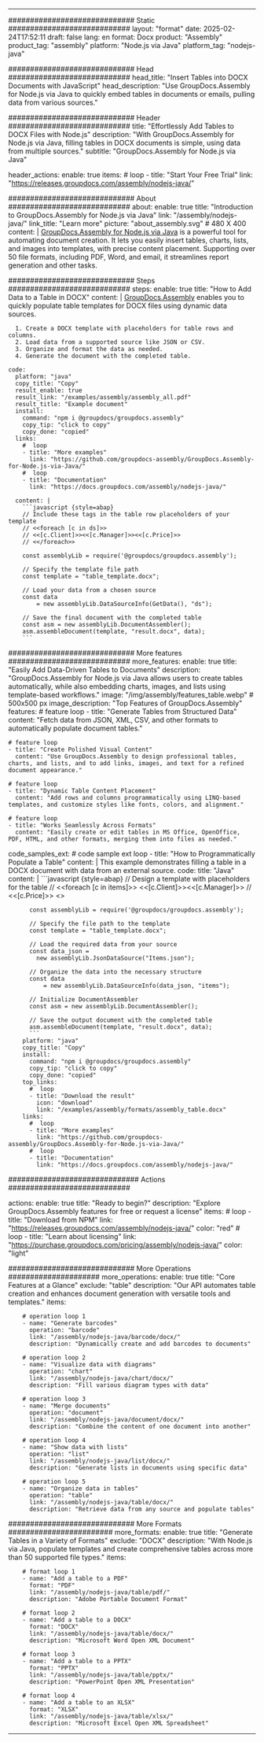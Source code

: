 



---
############################# Static ############################
layout: "format"
date:  2025-02-24T17:52:11
draft: false
lang: en
format: Docx
product: "Assembly"
product_tag: "assembly"
platform: "Node.js via Java"
platform_tag: "nodejs-java"

############################# Head ############################
head_title: "Insert Tables into DOCX Documents with JavaScript"
head_description: "Use GroupDocs.Assembly for Node.js via Java to quickly embed tables in documents or emails, pulling data from various sources."

############################# Header ############################
title: "Effortlessly Add Tables to DOCX Files with Node.js" 
description: "With GroupDocs.Assembly for Node.js via Java, filling tables in DOCX documents is simple, using data from multiple sources."
subtitle: "GroupDocs.Assembly for Node.js via Java" 

header_actions:
  enable: true
  items:
    #  loop
    - title: "Start Your Free Trial"
      link: "https://releases.groupdocs.com/assembly/nodejs-java/"
      
############################# About ############################
about:
    enable: true
    title: "Introduction to GroupDocs.Assembly for Node.js via Java"
    link: "/assembly/nodejs-java/"
    link_title: "Learn more"
    picture: "about_assembly.svg" # 480 X 400
    content: |
       [GroupDocs.Assembly for Node.js via Java](/assembly/nodejs-java/) is a powerful tool for automating document creation. It lets you easily insert tables, charts, lists, and images into templates, with precise content placement. Supporting over 50 file formats, including PDF, Word, and email, it streamlines report generation and other tasks.

############################# Steps ############################
steps:
    enable: true
    title: "How to Add Data to a Table in DOCX"
    content: |
      [GroupDocs.Assembly](/assembly/nodejs-java/) enables you to quickly populate table templates for DOCX files using dynamic data sources.
      
      1. Create a DOCX template with placeholders for table rows and columns.
      2. Load data from a supported source like JSON or CSV.
      3. Organize and format the data as needed.
      4. Generate the document with the completed table.
   
    code:
      platform: "java"
      copy_title: "Copy"
      result_enable: true
      result_link: "/examples/assembly/assembly_all.pdf"
      result_title: "Example document"
      install:
        command: "npm i @groupdocs/groupdocs.assembly"
        copy_tip: "click to copy"
        copy_done: "copied"
      links:
        #  loop
        - title: "More examples"
          link: "https://github.com/groupdocs-assembly/GroupDocs.Assembly-for-Node.js-via-Java/"
        #  loop
        - title: "Documentation"
          link: "https://docs.groupdocs.com/assembly/nodejs-java/"
          
      content: |
        ```javascript {style=abap}
        // Include these tags in the table row placeholders of your template
        // <<foreach [c in ds]>>
        // <<[c.Client]>><<[c.Manager]>><<[c.Price]>>
        // <</foreach>>
    
        const assemblyLib = require('@groupdocs/groupdocs.assembly');

        // Specify the template file path
        const template = "table_template.docx";

        // Load your data from a chosen source
        const data 
            = new assemblyLib.DataSourceInfo(GetData(), "ds");

        // Save the final document with the completed table
        const asm = new assemblyLib.DocumentAssembler();
        asm.assembleDocument(template, "result.docx", data);
        ```           

############################# More features ############################
more_features:
  enable: true
  title: "Easily Add Data-Driven Tables to Documents"
  description: "GroupDocs.Assembly for Node.js via Java allows users to create tables automatically, while also embedding charts, images, and lists using template-based workflows."
  image: "/img/assembly/features_table.webp" # 500x500 px
  image_description: "Top Features of GroupDocs.Assembly"
  features:
    # feature loop
    - title: "Generate Tables from Structured Data"
      content: "Fetch data from JSON, XML, CSV, and other formats to automatically populate document tables."

    # feature loop
    - title: "Create Polished Visual Content"
      content: "Use GroupDocs.Assembly to design professional tables, charts, and lists, and to add links, images, and text for a refined document appearance."

    # feature loop
    - title: "Dynamic Table Content Placement"
      content: "Add rows and columns programmatically using LINQ-based templates, and customize styles like fonts, colors, and alignment."

    # feature loop
    - title: "Works Seamlessly Across Formats"
      content: "Easily create or edit tables in MS Office, OpenOffice, PDF, HTML, and other formats, merging them into files as needed."
      
  code_samples_ext:
    # code sample ext loop
    - title: "How to Programmatically Populate a Table"
      content: |
        This example demonstrates filling a table in a DOCX document with data from an external source.
      code:
        title: "Java"
        content: |
          ```javascript {style=abap}
          // Design a template with placeholders for the table
          // <<foreach [c in items]>> <<[c.Client]>><<[c.Manager]>>
          //  <<[c.Price]>> <</foreach>>
          
          const assemblyLib = require('@groupdocs/groupdocs.assembly');

          // Specify the file path to the template
          const template = "table_template.docx";

          // Load the required data from your source
          const data_json = 
            new assemblyLib.JsonDataSource("Items.json");

          // Organize the data into the necessary structure
          const data 
              = new assemblyLib.DataSourceInfo(data_json, "items");

          // Initialize DocumentAssembler
          const asm = new assemblyLib.DocumentAssembler();

          // Save the output document with the completed table
          asm.assembleDocument(template, "result.docx", data);
          ```
        platform: "java"
        copy_title: "Copy"
        install:
          command: "npm i @groupdocs/groupdocs.assembly"
          copy_tip: "click to copy"
          copy_done: "copied"
        top_links:
          #  loop
          - title: "Download the result"
            icon: "download"
            link: "/examples/assembly/formats/assembly_table.docx"
        links:
          #  loop
          - title: "More examples"
            link: "https://github.com/groupdocs-assembly/GroupDocs.Assembly-for-Node.js-via-Java/"
          #  loop
          - title: "Documentation"
            link: "https://docs.groupdocs.com/assembly/nodejs-java/"
            

            


############################## Actions ############################

actions:
  enable: true
  title: "Ready to begin?"
  description: "Explore GroupDocs.Assembly features for free or request a license"
  items:
    #  loop
    - title: "Download from NPM"
      link: "https://releases.groupdocs.com/assembly/nodejs-java/"
      color: "red"
        #  loop
    - title: "Learn about licensing"
      link: "https://purchase.groupdocs.com/pricing/assembly/nodejs-java/"
      color: "light"


############################# More Operations #####################
more_operations:
    enable: true
    title: "Core Features at a Glance"
    exclude: "table"
    description: "Our API automates table creation and enhances document generation with versatile tools and templates."
    items: 
          
        # operation loop 1
        - name: "Generate barcodes"
          operation: "barcode"
          link: "/assembly/nodejs-java/barcode/docx/"
          description: "Dynamically create and add barcodes to documents"

        # operation loop 2
        - name: "Visualize data with diagrams"
          operation: "chart"
          link: "/assembly/nodejs-java/chart/docx/"
          description: "Fill various diagram types with data"

        # operation loop 3
        - name: "Merge documents"
          operation: "document"
          link: "/assembly/nodejs-java/document/docx/"
          description: "Combine the content of one document into another"

        # operation loop 4
        - name: "Show data with lists"
          operation: "list"
          link: "/assembly/nodejs-java/list/docx/"
          description: "Generate lists in documents using specific data"

        # operation loop 5
        - name: "Organize data in tables"
          operation: "table"
          link: "/assembly/nodejs-java/table/docx/"
          description: "Retrieve data from any source and populate tables"
         
          
############################# More Formats ########################
more_formats:
    enable: true
    title: "Generate Tables in a Variety of Formats"
    exclude: "DOCX"
    description: "With Node.js via Java, populate templates and create comprehensive tables across more than 50 supported file types."
    items: 
          
        # format loop 1
        - name: "Add a table to a PDF"
          format: "PDF"
          link: "/assembly/nodejs-java/table/pdf/"
          description: "Adobe Portable Document Format"
          
        # format loop 2
        - name: "Add a table to a DOCX"
          format: "DOCX"
          link: "/assembly/nodejs-java/table/docx/"
          description: "Microsoft Word Open XML Document"
          
        # format loop 3
        - name: "Add a table to a PPTX"
          format: "PPTX"
          link: "/assembly/nodejs-java/table/pptx/"
          description: "PowerPoint Open XML Presentation"
          
        # format loop 4
        - name: "Add a table to an XLSX"
          format: "XLSX"
          link: "/assembly/nodejs-java/table/xlsx/"
          description: "Microsoft Excel Open XML Spreadsheet"


          

---